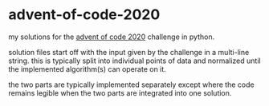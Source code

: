 # advent-of-code-2020
my solutions for the [advent of code 2020](https://adventofcode.com/2020) challenge in python.

solution files start off with the input given by the challenge in a multi-line string. 
this is typically split into individual points of data and normalized until the implemented algorithm(s) can operate on it.

the two parts are typically implemented separately except where the code remains legible when the two parts are integrated into one solution.
